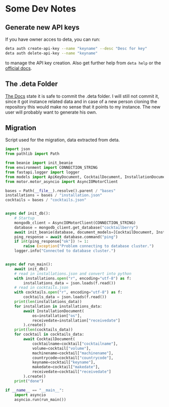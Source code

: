 # Some Dev Notes

## Generate new API keys

If you have owner acces to deta, you can run:

```bash
deta auth create-api-key --name "keyname" --desc "Desc for key"
deta auth delete-api-key --name "keyname"
```

to manage the API key creation. Also get further help from `deta help` or the [official docs](https://docs.deta.sh/docs/micros/api_keys).

## The .deta Folder

[The Docs](https://docs.deta.sh/docs/micros/faqs_micros/#is-it-safe-to-commit-the-deta-folder-created-by-the-cli) state it is safe to commit the .deta folder. I will still not commit it, since it got instance related data and in case of a new person cloning the repository this would make no sense that it points to my instance. The new user will probably want to generate his own.

## Migration

Script used for the migration, data extracted from deta.

```python
import json
from pathlib import Path

from beanie import init_beanie
from environment import CONNECTION_STRING
from fastapi.logger import logger
from models import ApiKeyDocument, CocktailDocument, InstallationDocument
from motor.motor_asyncio import AsyncIOMotorClient

bases = Path(__file__).resolve().parent / "bases"
installations = bases / "installation.json"
cocktails = bases / "cocktails.json"


async def init_db():
    # Startup
    mongodb_client = AsyncIOMotorClient(CONNECTION_STRING)
    database = mongodb_client.get_database("cocktailberry")
    await init_beanie(database, document_models=[CocktailDocument, InstallationDocument, ApiKeyDocument])
    ping_response = await database.command("ping")
    if int(ping_response["ok"]) != 1:
        raise Exception("Problem connecting to database cluster.")
    logger.info("Connected to database cluster.")


async def run_main():
    await init_db()
    # read in installations.json and convert into python
    with installations.open("r", encoding="utf-8") as f:
        installations_data = json.loads(f.read())
    # read in cocktails.json
    with cocktails.open("r", encoding="utf-8") as f:
        cocktails_data = json.loads(f.read())
    print(len(installations_data))
    for installation in installations_data:
        await InstallationDocument(
            os=installation["os"],
            receivedate=installation["receivedate"]
        ).create()
    print(len(cocktails_data))
    for cocktail in cocktails_data:
        await CocktailDocument(
            cocktailname=cocktail["cocktailname"],
            volume=cocktail["volume"],
            machinename=cocktail["machinename"],
            countrycode=cocktail["countrycode"],
            keyname=cocktail["keyname"],
            makedate=cocktail["makedate"],
            receivedate=cocktail["receivedate"]
        ).create()
    print("done")

if __name__ == "__main__":
    import asyncio
    asyncio.run(run_main())
```